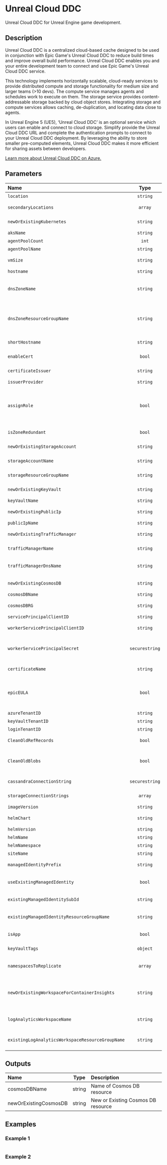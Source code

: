 # Unreal Cloud DDC

Unreal Cloud DDC for Unreal Engine game development.

## Description

Unreal Cloud DDC is a centralized cloud-based cache designed to be used in conjunction with Epic Game's Unreal Cloud DDC to reduce build times and improve overall build performance. Unreal Cloud DDC enables you and your entire development team to connect and use Epic Game's Unreal Cloud DDC service.

This technology implements horizontally scalable, cloud-ready services to provide distributed compute and storage functionality for medium size and larger teams (>10 devs). The compute service manages agents and schedules work to execute on them. The storage service provides content-addressable storage backed by cloud object stores. Integrating storage and compute services allows caching, de-duplication, and locating data close to agents.

In Unreal Engine 5 (UE5), ‘Unreal Cloud DDC’ is an optional service which users can enable and connect to cloud storage. Simplify provide the Unreal Cloud DDC URL and complete the authentication prompts to connect to your Unreal Cloud DDC deployment. By leveraging the ability to store smaller pre-computed elements, Unreal Cloud DDC makes it more efficient for sharing assets between developers.

[Learn more about Unreal Cloud DDC on Azure.](https://learn.microsoft.com/en-us/gaming/azure/unreal-cloud-ddc/overview)

## Parameters

| Name                                             | Type           | Required | Description                                                                                                                                                    |
| :----------------------------------------------- | :------------: | :------: | :------------------------------------------------------------------------------------------------------------------------------------------------------------- |
| `location`                                       | `string`       | Yes      | Deployment Location                                                                                                                                            |
| `secondaryLocations`                             | `array`        | No       | Secondary Deployment Locations                                                                                                                                 |
| `newOrExistingKubernetes`                        | `string`       | No       | New or Existing Kubernetes Resources                                                                                                                          |
| `aksName`                                        | `string`       | No       | Name of Kubernetes Resource                                                                                                                                    |
| `agentPoolCount`                                 | `int`          | No       | Number of Kubernetes Nodes                                                                                                                                     |
| `agentPoolName`                                  | `string`       | No       | Name of Kubernetes Agent Pool                                                                                                                                  |
| `vmSize`                                         | `string`       | No       | Virtual Machine Skew for Kubernetes                                                                                                                            |
| `hostname`                                       | `string`       | No       | Hostname of Deployment                                                                                                                                         |
| `dnsZoneName`                                    | `string`       | No       | If not empty, use the given existing DNS Zone for DNS entries and use shortHostname instead of hostname.                                                       |
| `dnsZoneResourceGroupName`                       | `string`       | No       | If dnsZoneName is specified, its resource group must specified as well, since it is not expected to be part of the deployment resource group.                  |
| `shortHostname`                                  | `string`       | No       | Short hostname of deployment if dnsZoneName is specified                                                                                                       |
| `enableCert`                                     | `bool`         | No       | Enable to configure certificate. Default: true                                                                                                                 |
| `certificateIssuer`                              | `string`       | No       | Unknown, Self, or {IssuerName} for certificate signing                                                                                                         |
| `issuerProvider`                                 | `string`       | No       | Certificate Issuer Provider                                                                                                                                    |
| `assignRole`                                     | `bool`         | No       | Running this template requires roleAssignment permission on the Resource Group, which require an Owner role. Set this to false to deploy some of the resources |
| `isZoneRedundant`                                | `bool`         | No       | Enable Zonal Redunancy for supported regions                                                                                                                   |
| `newOrExistingStorageAccount`                    | `string`       | No       | Create new or use existing Storage Account.                                                                                                                    |
| `storageAccountName`                             | `string`       | No       | Name of Storage Account resource                                                                                                                               |
| `storageResourceGroupName`                       | `string`       | No       | Name of Storage Account Resource Group                                                                                                                         |
| `newOrExistingKeyVault`                          | `string`       | No       | Create new or use existing Key Vault                                                                                                                           |
| `keyVaultName`                                   | `string`       | No       | Name of Key Vault resource                                                                                                                                     |
| `newOrExistingPublicIp`                          | `string`       | No       | Create new or use existing Public IP resource                                                                                                                  |
| `publicIpName`                                   | `string`       | No       | Name of Public IP Resource                                                                                                                                     |
| `newOrExistingTrafficManager`                    | `string`       | No       | Create new or use existing Traffic Manager Profile.                                                                                                            |
| `trafficManagerName`                             | `string`       | No       | New or existing Traffic Manager Profile.                                                                                                                       |
| `trafficManagerDnsName`                          | `string`       | No       | Relative DNS name for the traffic manager profile, must be globally unique.                                                                                    |
| `newOrExistingCosmosDB`                          | `string`       | No       | Create new or use existing CosmosDB for Cassandra.                                                                                                             |
| `cosmosDBName`                                   | `string`       | No       | Name of Cosmos DB resource.                                                                                                                                    |
| `cosmosDBRG`                                     | `string`       | No       | Name of Cosmos DB Resource Group.                                                                                                                              |
| `servicePrincipalClientID`                       | `string`       | No       | Application Managed Identity ID                                                                                                                                |
| `workerServicePrincipalClientID`                 | `string`       | No       | Worker Managed Identity ID, required for geo-replication.                                                                                                      |
| `workerServicePrincipalSecret`                   | `securestring` | No       | Worker Managed Identity Secret, which will be stored in Key Vault, and is required for geo-replication.                                                        |
| `certificateName`                                | `string`       | No       | Name of Certificate (Default certificate is self-signed)                                                                                                       |
| `epicEULA`                                       | `bool`         | No       | Set to true to agree to the terms and conditions of the Epic Games EULA found here: https://store.epicgames.com/en-US/eula                                     |
| `azureTenantID`                                  | `string`       | No       | Active Directory Tennat ID                                                                                                                                     |
| `keyVaultTenantID`                               | `string`       | No       | Tenant ID for Key Vault                                                                                                                                        |
| `loginTenantID`                                  | `string`       | No       | Tenant ID for Authentication                                                                                                                                   |
| `CleanOldRefRecords`                             | `bool`         | No       | Delete old ref records no longer in use across the entire system                                                                                               |
| `CleanOldBlobs`                                  | `bool`         | No       | Delete old blobs that are no longer referenced by any ref - this runs in each region to cleanup that regions blob stores                                       |
| `cassandraConnectionString`                      | `securestring` | No       | Connection String of User Provided Cassandra Database                                                                                                          |
| `storageConnectionStrings`                       | `array`        | No       | Connection Strings of User Provided Storage Accounts                                                                                                           |
| `imageVersion`                                   | `string`       | No       | Version of the image to deploy                                                                                                                                 |
| `helmChart`                                      | `string`       | Yes      | Name of the Helm chart to deploy                                                                                                                               |
| `helmVersion`                                    | `string`       | No       | Helm Chart Version                                                                                                                                             |
| `helmName`                                       | `string`       | No       | Name of the Helm release                                                                                                                                       |
| `helmNamespace`                                  | `string`       | No       | Namespace of the Helm release                                                                                                                                  |
| `siteName`                                       | `string`       | No       | Name of the site                                                                                                                                               |
| `managedIdentityPrefix`                          | `string`       | No       | Prefix of Managed Identity used during deployment                                                                                                              |
| `useExistingManagedIdentity`                     | `bool`         | No       | Does the Managed Identity already exists, or should be created                                                                                                 |
| `existingManagedIdentitySubId`                   | `string`       | No       | For an existing Managed Identity, the Subscription Id it is located in                                                                                         |
| `existingManagedIdentityResourceGroupName`       | `string`       | No       | For an existing Managed Identity, the Resource Group it is located in                                                                                          |
| `isApp`                                          | `bool`         | No       | Set to false to deploy from as an ARM template for debugging                                                                                                   |
| `keyVaultTags`                                   | `object`       | No       | Set tags to apply to Key Vault resources                                                                                                                       |
| `namespacesToReplicate`                          | `array`        | No       | Array of ddc namespaces to replicate if there are secondary regions                                                                                            |
| `newOrExistingWorkspaceForContainerInsights`     | `string`       | No       | If new or existing, this will enable container insights on the AKS cluster. If new, will create one log analytics workspace per location                       |
| `logAnalyticsWorkspaceName`                      | `string`       | No       | The name of the log analytics workspace to use for container insights                                                                                          |
| `existingLogAnalyticsWorkspaceResourceGroupName` | `string`       | No       | The resource group corresponding to an existing logAnalyticsWorkspaceName                                                                                      |

## Outputs

| Name                  | Type   | Description                        |
| :-------------------- | :----: | :--------------------------------- |
| cosmosDBName          | string | Name of Cosmos DB resource         |
| newOrExistingCosmosDB | string | New or Existing Cosmos DB resource |

## Examples

### Example 1

```bicep
```

### Example 2

```bicep
```